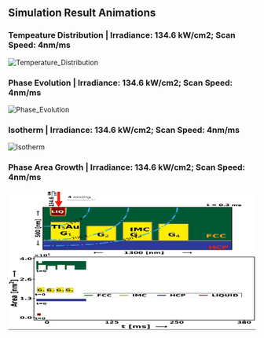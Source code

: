 ## Simulation Result Animations

### Tempeature Distribution | Irradiance: 134.6 kW/cm2; Scan Speed: 4nm/ms
![Temperature_Distribution](gif/I134_V4_TEMPERATURE.gif)

### Phase Evolution | Irradiance: 134.6 kW/cm2; Scan Speed: 4nm/ms
![Phase_Evolution](gif/I134_V4_PHASE.gif)

### Isotherm | Irradiance: 134.6 kW/cm2; Scan Speed: 4nm/ms
![Isotherm](gif/I134_V4_ISOTHERM.gif)


### Phase Area Growth | Irradiance: 134.6 kW/cm2; Scan Speed: 4nm/ms
![Phase_Area](gif/I134_V4_AREA.gif)